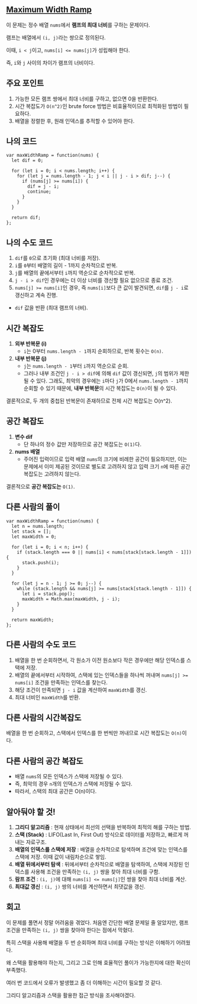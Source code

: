 ## [**Maximum Width Ramp**](https://leetcode.com/problems/maximum-width-ramp/)

이 문제는 정수 배열 `nums`에서 **램프의 최대 너비**를 구하는 문제이다.

램프는 배열에서 `(i, j)`라는 쌍으로 정의된다.

이때, `i < j`이고, `nums[i] <= nums[j]`가 성립해야 한다.

즉, `i`와 `j` 사이의 차이가 램프의 너비이다.

## 주요 포인트

1. 가능한 모든 램프 쌍에서 최대 너비를 구하고, 없으면 0을 반환한다.
2. 시간 복잡도가 `O(n^2)`인 brute force 방법은 비효율적이므로 최적화된 방법이 필요하다.
3. 배열을 정렬한 후, 원래 인덱스를 추적할 수 있어야 한다.

## 나의 코드

```tsx
var maxWidthRamp = function(nums) {
  let dif = 0;
  
  for (let i = 0; i < nums.length; i++) {
    for (let j = nums.length - 1; j < i || j - i > dif; j--) {
      if (nums[j] >= nums[i]) {
        dif = j - i;
        continue;
      }
    }
  }

  return dif;
};
```

## 나의 수도 코드

1. `dif`를 `0`으로 초기화 (최대 너비를 저장).
2. `i`를 `0`부터 배열의 길이 - 1까지 순차적으로 반복.
3. `j`를 배열의 끝에서부터 `i`까지 역순으로 순차적으로 반복.
4. `j - i > dif`인 경우에는 더 이상 너비를 갱신할 필요 없으므로 종료 조건.
5. `nums[j] >= nums[i]`인 경우, 즉 `nums[i]`보다 큰 값이 발견되면, `dif`를 `j - i`로 갱신하고 계속 진행.
- `dif` 값을 반환 (최대 램프의 너비).

## 시간 복잡도

1. **외부 반복문 (i)**
    - `i`는 0부터 `nums.length - 1`까지 순회하므로, 반복 횟수는 `O(n)`.
2. **내부 반복문 (j)**
    - `j`는 `nums.length - 1`부터 `i`까지 역순으로 순회.
    - 그러나 내부 조건인 `j - i > dif`에 의해 `dif` 값이 갱신되면, `j`의 범위가 제한될 수 있다. 그래도, 최악의 경우에는 `i`마다 `j`가 0에서 `nums.length - 1`까지 순회할 수 있기 때문에, **내부 반복문**의 시간 복잡도는 `O(n)`이 될 수 있다.

결론적으로, 두 개의 중첩된 반복문이 존재하므로 전체 시간 복잡도는 O(n^2).

## 공간 복잡도

1. **변수 dif**
    - 단 하나의 정수 값만 저장하므로 공간 복잡도는 `O(1)`다.
2. **nums 배열**
    - 주어진 입력이므로 입력 배열 `nums`의 크기에 비례한 공간이 필요하지만, 이는 문제에서 이미 제공된 것이므로 별도로 고려하지 않고 입력 크기 `n`에 따른 공간 복잡도는 고려하지 않는다.

결론적으로 **공간 복잡도는** `O(1)`.

## 다른 사람의 풀이

```tsx
var maxWidthRamp = function(nums) {
  let n = nums.length;
  let stack = [];
  let maxWidth = 0;

  for (let i = 0; i < n; i++) {
    if (stack.length === 0 || nums[i] < nums[stack[stack.length - 1]]) {
      stack.push(i);
    }
  }

  for (let j = n - 1; j >= 0; j--) {
    while (stack.length && nums[j] >= nums[stack[stack.length - 1]]) {
      let i = stack.pop();
      maxWidth = Math.max(maxWidth, j - i);
    }
  }

  return maxWidth;
};
```

## 다른 사람의 수도 코드

1. 배열을 한 번 순회하면서, 각 원소가 이전 원소보다 작은 경우에만 해당 인덱스를 스택에 저장.
2. 배열의 끝에서부터 시작하여, 스택에 있는 인덱스들을 하나씩 꺼내며 `nums[j] >= nums[i]` 조건을 만족하는 인덱스를 찾는다.
3. 해당 조건이 만족되면 `j - i` 값을 계산하여 `maxWidth`를 갱신.
4. 최대 너비인 `maxWidth`를 반환.

## 다른 사람의 시간복잡도

배열을 한 번 순회하고, 스택에서 인덱스를 한 번씩만 꺼내므로 시간 복잡도는 `O(n)`이다.

## 다른 사람의 공간 복잡도

- 배열 `nums`의 모든 인덱스가 스택에 저장될 수 있다.
- 즉, 최악의 경우 `n`개의 인덱스가 스택에 저장될 수 있다.
- 따라서, 스택의 최대 공간은 O(n)이다.

## 알아둬야 할 것!

1. **그리디 알고리즘** : 현재 상태에서 최선의 선택을 반복하여 최적의 해를 구하는 방법.
2. **스택 (Stack)** : LIFO(Last In, First Out) 방식으로 데이터를 저장하고, 빠르게 꺼내는 자료구조.
3. **배열의 인덱스를 스택에 저장** : 배열을 순차적으로 탐색하며 조건에 맞는 인덱스를 스택에 저장. 이때 값이 내림차순으로 쌓임.
4. **배열 뒤에서부터 탐색** : 뒤에서부터 순차적으로 배열을 탐색하여, 스택에 저장된 인덱스를 사용해 조건을 만족하는 `(i, j)` 쌍을 찾아 최대 너비를 구함.
5. **람프 조건** : `(i, j)`에 대해 `nums[i] <= nums[j]`인 쌍을 찾아 최대 너비를 계산.
6. **최대값 갱신** : `(i, j)` 쌍의 너비를 계산하면서 최댓값을 갱신.

## 회고

이 문제를 풀면서 정말 어려움을 겪었다. 처음엔 간단한 배열 문제일 줄 알았지만, 램프 조건을 만족하는 `(i, j)` 쌍을 찾아야 한다는 점에서 막혔다.

특히 스택을 사용해 배열을 두 번 순회하며 최대 너비를 구하는 방식은 이해하기 어려웠다.

왜 스택을 활용해야 하는지, 그리고 그로 인해 효율적인 풀이가 가능한지에 대한 확신이 부족했다.

여러 번 코드에서 오류가 발생했고 좀 더 이해하는 시간이 필요할 것 같다.

그리디 알고리즘과 스택을 활용한 접근 방식을 조사해야겠다.
